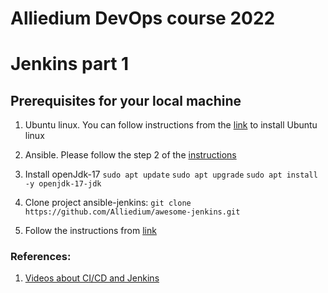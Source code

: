 # Alliedium DevOps course 2022

# Jenkins part 1
## Prerequisites for your local machine
1. Ubuntu linux. You can follow instructions from the [link](https://github.com/Alliedium/awesome-ansible#2-general-notes-on-creating-your-own-custom-inventory-and-playbooks) to install Ubuntu linux
2. Ansible. Please follow the step 2 of the [instructions](https://github.com/Alliedium/awesome-ansible#2-general-notes-on-creating-your-own-custom-inventory-and-playbooks)
3. Install openJdk-17
   `sudo apt update`
   `sudo apt upgrade`
   `sudo apt install -y openjdk-17-jdk`

1. Clone project ansible-jenkins:
   `git clone https://github.com/Alliedium/awesome-jenkins.git`
2. Follow the instructions from [link](https://github.com/Alliedium/awesome-jenkins/blob/ALM-2030_install_jenkins_and_create_job/README.md)

### References:
   1. [Videos about CI/CD and Jenkins](https://www.youtube.com/watch?v=pMO26j2OUME&list=PLy7NrYWoggjw_LIiDK1LXdNN82uYuuuiC)
